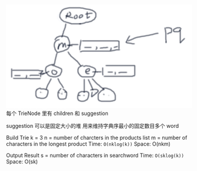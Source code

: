 ![图 1](../../images/3a33e07ea0ed77208ad04ed235dc08f07b52e1574a0dfd6c0619beea7d16615c.png)  
每个 TrieNode
里有 children 和 suggestion

suggestion 可以是固定大小的堆 用来维持字典序最小的固定数目多个 word

Build Trie
k = 3
n = number of charcters in the products list
m = number of characters in the longest product
Time: `O(nklog(k))`
Space: O(nkm)

Output Result
s = number of characters in searchword
Time: `O(sklog(k))`
Space: O(sk)
